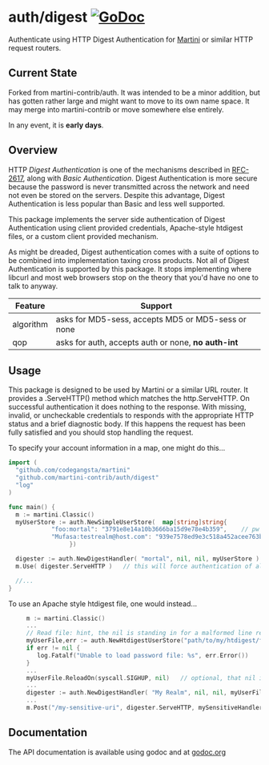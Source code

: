 # auth/digest [![GoDoc](https://godoc.org/github.com/jimstudt/auth/digest?status.png)](http://godoc.org/github.com/jimstudt/auth/digest)

Authenticate using HTTP Digest Authentication for [Martini](https://github.com/codegangsta/martini)
or similar HTTP request routers.

## Current State

Forked from martini-contrib/auth. It was intended to be a minor addition, but has
gotten rather large and might want to move to its own name space. It may merge into
martini-contrib or move somewhere else entirely.

In any event, it is **early days**.

## Overview

HTTP _Digest Authentication_ is one of the mechanisms described in 
[RFC-2617](http://pretty-rfc.herokuapp.com/RFC2617), along with
_Basic Authentication_. Digest Authentication is more secure because the password is 
never transmitted across the network and need not even be stored on the servers. Despite this
advantage, Digest Authentication is less popular than Basic and less well supported.

This package implements the server side authentication of Digest Authentication using
client provided credentials, Apache-style htdigest files, or a custom client provided
mechanism.

As might be dreaded, Digest authentication comes with a suite of options to be combined
into implementation taxing cross products. Not all of Digest Authentication
is supported by this package. It stops implementing where libcurl and most web browsers stop
on the theory that you'd have no one to talk to anyway.

| Feature | Support |
|---------|---------|
| algorithm | asks for MD5-sess, accepts MD5 or MD5-sess or none |
| qop | asks for auth, accepts auth or none, **no auth-int** |

## Usage

This package is designed to be used by Martini or a similar URL router. It provides a .ServeHTTP()
method which matches the http.ServeHTTP. On successful authentication it does nothing to the response.
With missing, invalid, or uncheckable credentials to responds with the appropriate HTTP status and
a brief diagnostic body. If this happens the request has been fully satisfied and you should 
stop handling the request.

To specify your account information in a map, one might do this...

~~~ go
import (
  "github.com/codegangsta/martini"
  "github.com/martini-contrib/auth/digest"
  "log"
)

func main() {
  m := martini.Classic()
  myUserStore := auth.NewSimpleUserStore(  map[string]string{
			"foo:mortal": "3791e8e14a10b3666ba15d9e78e4b359",    // pw is 'bar'
			"Mufasa:testrealm@host.com": "939e7578ed9e3c518a452acee763bce9",   // pw is 'Circle Of Life'
                 })

  digester := auth.NewDigestHandler( "mortal", nil, nil, myUserStore )
  m.Use( digester.ServeHTTP )   // this will force authentication of all requests, you can be more specific.

  //...
}
~~~

To use an Apache style htdigest file, one would instead...

~~~ go
     m := martini.Classic()
     ...
     // Read file: hint, the nil is standing in for a malformed line reporter function.
     myUserFile,err := auth.NewHtdigestUserStore("path/to/my/htdigest/file", nil)
     if err != nil {
		log.Fatalf("Unable to load password file: %s", err.Error())
     }
     ...
     myUserFile.ReloadOn(syscall.SIGHUP, nil)   // optional, that nil is the bad line reporter again
     ...
     digester := auth.NewDigestHandler( "My Realm", nil, nil, myUserFile )
     ...
     m.Post("/my-sensitive-uri", digester.ServeHTTP, mySensitiveHandler)  // just protect this one, notice chained handlers.
~~~

## Documentation

The API documentation is available using godoc and at [godoc.org](http://godoc.org/github.com/jimstudt/auth/digest)




